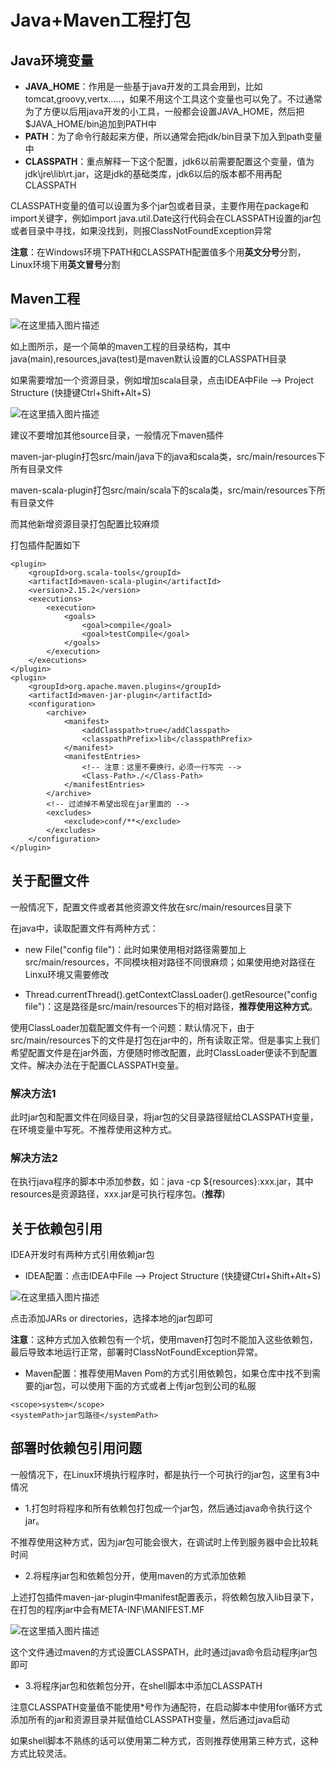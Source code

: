 ﻿# Java+Maven工程打包

## Java环境变量

* **JAVA_HOME**：作用是一些基于java开发的工具会用到，比如tomcat,groovy,vertx.....，如果不用这个工具这个变量也可以免了。不过通常为了方便以后用java开发的小工具，一般都会设置JAVA_HOME，然后把$JAVA_HOME/bin追加到PATH中
* **PATH**：为了命令行敲起来方便，所以通常会把jdk/bin目录下加入到path变量中
* **CLASSPATH**：重点解释一下这个配置，jdk6以前需要配置这个变量，值为jdk\jre\lib\rt.jar，这是jdk的基础类库，jdk6以后的版本都不用再配CLASSPATH

CLASSPATH变量的值可以设置为多个jar包或者目录，主要作用在package和import关键字，例如import java.util.Date这行代码会在CLASSPATH设置的jar包或者目录中寻找，如果没找到，则报ClassNotFoundException异常

**注意**：在Windows环境下PATH和CLASSPATH配置值多个用**英文分号**分割，Linux环境下用**英文冒号**分割

## Maven工程

![在这里插入图片描述](https://img-blog.csdnimg.cn/20191116232905646.png?x-oss-process=image/watermark,type_ZmFuZ3poZW5naGVpdGk,shadow_10,text_aHR0cHM6Ly9ibG9nLmNzZG4ubmV0L3llemkxMjM4,size_16,color_FFFFFF,t_70)

如上图所示，是一个简单的maven工程的目录结构，其中java(main),resources,java(test)是maven默认设置的CLASSPATH目录

如果需要增加一个资源目录，例如增加scala目录，点击IDEA中File --> Project Structure (快捷键Ctrl+Shift+Alt+S)

![在这里插入图片描述](https://img-blog.csdnimg.cn/20191116232918249.png?x-oss-process=image/watermark,type_ZmFuZ3poZW5naGVpdGk,shadow_10,text_aHR0cHM6Ly9ibG9nLmNzZG4ubmV0L3llemkxMjM4,size_16,color_FFFFFF,t_70)

建议不要增加其他source目录，一般情况下maven插件

maven-jar-plugin打包src/main/java下的java和scala类，src/main/resources下所有目录文件

maven-scala-plugin打包src/main/scala下的scala类，src/main/resources下所有目录文件

而其他新增资源目录打包配置比较麻烦

打包插件配置如下
```
<plugin>
    <groupId>org.scala-tools</groupId>
    <artifactId>maven-scala-plugin</artifactId>
    <version>2.15.2</version>
    <executions>
        <execution>
            <goals>
                <goal>compile</goal>
                <goal>testCompile</goal>
            </goals>
        </execution>
    </executions>
</plugin>
<plugin>
    <groupId>org.apache.maven.plugins</groupId>
    <artifactId>maven-jar-plugin</artifactId>
    <configuration>
        <archive>
            <manifest>
                <addClasspath>true</addClasspath>
                <classpathPrefix>lib</classpathPrefix>
            </manifest>
            <manifestEntries>
                <!-- 注意：这里不要换行，必须一行写完 -->
                <Class-Path>./</Class-Path>
            </manifestEntries>
        </archive>
        <!-- 过滤掉不希望出现在jar里面的 -->
        <excludes>
            <exclude>conf/**</exclude>
        </excludes>
    </configuration>
</plugin>
```

## 关于配置文件

一般情况下，配置文件或者其他资源文件放在src/main/resources目录下

在java中，读取配置文件有两种方式：

* new File("config file")：此时如果使用相对路径需要加上src/main/resources，不同模块相对路径不同很麻烦；如果使用绝对路径在Linxu环境又需要修改

* Thread.currentThread().getContextClassLoader().getResource("config file")：这是路径是src/main/resources下的相对路径，**推荐使用这种方式**。

使用ClassLoader加载配置文件有一个问题：默认情况下，由于src/main/resources下的文件是打包在jar中的，所有读取正常。但是事实上我们希望配置文件是在jar外面，方便随时修改配置，此时ClassLoader便读不到配置文件。解决办法在于配置CLASSPATH变量。

### 解决方法1

此时jar包和配置文件在同级目录，将jar包的父目录路径赋给CLASSPATH变量，在环境变量中写死。不推荐使用这种方式。

### 解决方法2

在执行java程序的脚本中添加参数，如：java -cp ${resources}:xxx.jar，其中resources是资源路径，xxx.jar是可执行程序包。(**推荐**)

## 关于依赖包引用

IDEA开发时有两种方式引用依赖jar包

* IDEA配置：点击IDEA中File --> Project Structure (快捷键Ctrl+Shift+Alt+S)

![在这里插入图片描述](https://img-blog.csdnimg.cn/20191116233138372.png?x-oss-process=image/watermark,type_ZmFuZ3poZW5naGVpdGk,shadow_10,text_aHR0cHM6Ly9ibG9nLmNzZG4ubmV0L3llemkxMjM4,size_16,color_FFFFFF,t_70)

点击添加JARs or directories，选择本地的jar包即可

**注意**：这种方式加入依赖包有一个坑，使用maven打包时不能加入这些依赖包，最后导致本地运行正常，部署时ClassNotFoundException异常。

* Maven配置：推荐使用Maven Pom的方式引用依赖包，如果仓库中找不到需要的jar包，可以使用下面的方式或者上传jar包到公司的私服
```
<scope>system</scope>
<systemPath>jar包路径</systemPath>
```

## 部署时依赖包引用问题

一般情况下，在Linux环境执行程序时，都是执行一个可执行的jar包，这里有3中情况

* 1.打包时将程序和所有依赖包打包成一个jar包，然后通过java命令执行这个jar。

不推荐使用这种方式，因为jar包可能会很大，在调试时上传到服务器中会比较耗时间

* 2.将程序jar包和依赖包分开，使用maven的方式添加依赖

上述打包插件maven-jar-plugin中manifest配置表示，将依赖包放入lib目录下，在打包的程序jar中会有META-INF\MANIFEST.MF

![在这里插入图片描述](https://img-blog.csdnimg.cn/20191116233237671.png?x-oss-process=image/watermark,type_ZmFuZ3poZW5naGVpdGk,shadow_10,text_aHR0cHM6Ly9ibG9nLmNzZG4ubmV0L3llemkxMjM4,size_16,color_FFFFFF,t_70)

这个文件通过maven的方式设置CLASSPATH，此时通过java命令启动程序jar包即可

* 3.将程序jar包和依赖包分开，在shell脚本中添加CLASSPATH

注意CLASSPATH变量值不能使用*号作为通配符，在启动脚本中使用for循环方式添加所有的jar和资源目录并赋值给CLASSPATH变量，然后通过java启动

如果shell脚本不熟练的话可以使用第二种方式，否则推荐使用第三种方式，这种方式比较灵活。
